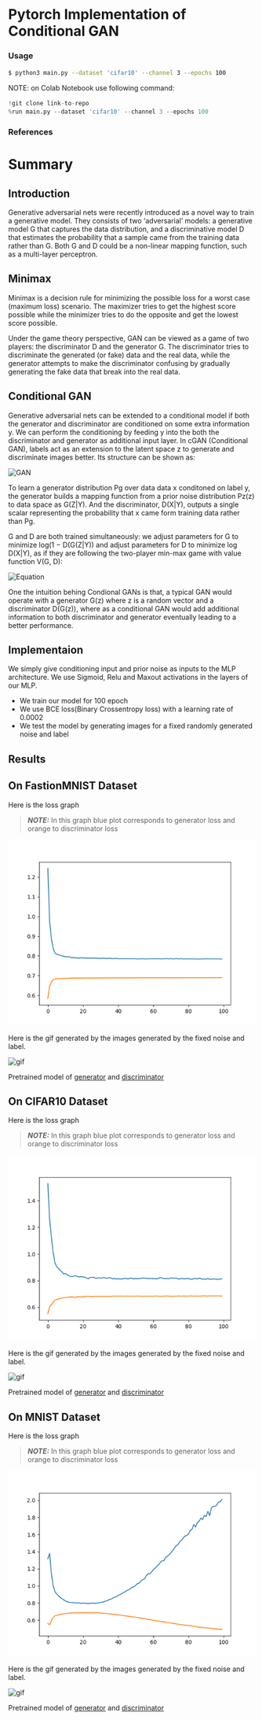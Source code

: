 # Pytorch Implementation of Conditional GAN 
### Usage
```bash
$ python3 main.py --dataset 'cifar10' --channel 3 --epochs 100
```
NOTE: on Colab Notebook use following command:
```python
!git clone link-to-repo
%run main.py --dataset 'cifar10' --channel 3 --epochs 100 
```
### References

# Summary 

## Introduction

Generative adversarial nets were recently introduced as a novel way to train a generative model.
They consists of two ‘adversarial’ models: a generative model G that captures the data distribution, and a discriminative model D that estimates the probability that a sample came from the training
data rather than G. Both G and D could be a non-linear mapping function, such as a multi-layer perceptron.

## Minimax

Minimax is a decision rule for minimizing the possible loss for a worst case (maximum loss) scenario. 
The maximizer tries to get the highest score possible while the minimizer tries to do the opposite and get the lowest score possible.

Under the game theory perspective, GAN can be viewed as a game of two players: the discriminator D and the generator G. 
The discriminator tries to discriminate the generated (or fake) data and the real data, while the generator attempts to make the discriminator
confusing by gradually generating the fake data that break into the real data. 

## Conditional GAN

Generative adversarial nets can be extended to a conditional model if both the generator and discriminator are conditioned on some extra information y. We can perform the conditioning by feeding y into the both the discriminator and generator as additional input layer. 
In cGAN (Conditional GAN), labels act as an extension to the latent space z to generate and discriminate images better. 
Its structure can be shown as:

![GAN](https://golden-storage-production.s3.amazonaws.com/topic_images/23a36a66d85947c7a0fe4a2ced52914e.png)

To learn a generator distribution Pg over data data x conditoned on label y, the generator builds a mapping function from
a prior noise distribution Pz(z) to data space as G(Z|Y). And the discriminator, D(X|Y), outputs
a single scalar representing the probability that x came form training data rather than Pg.

G and D are both trained simultaneously: we adjust parameters for G to minimize log(1 − D(G(Z|Y))
and adjust parameters for D to minimize log D(X|Y), as if they are following the two-player min-max
game with value function V(G, D):

![Equation](https://miro.medium.com/max/1400/1*l2tSqFN0Afwizm4LgalCGg.png)

One the intuition behing Condional GANs is that, a typical GAN would operate with a generator G(z) where z is a random vector and a discriminator D(G(z)), where as a conditional GAN would add additional information to both discriminator and generator eventually leading to a better performance.

## Implementaion

We simply give conditioning input and prior noise as inputs to the MLP architecture. We use Sigmoid, Relu and Maxout activations in the layers of our MLP. 

- We train our model for 100 epoch 
- We use BCE loss(Binary Crossentropy loss) with a learning rate of 0.0002
- We test the model by generating images for a fixed randomly generated noise and label

## Results

## On FastionMNIST Dataset

Here is the loss graph
> **_NOTE:_** In this graph blue plot corresponds to generator loss and orange to discriminator loss

![graph](https://github.com/ayush12gupta/model_zoo/blob/master/cGAN/plot%20(1).png)

Here is the gif generated by the images generated by the fixed noise and label.

![gif](https://github.com/ayush12gupta/model_zoo/blob/master/cGAN/fmnist.gif)

Pretrained model of [generator](https://github.com/ayush12gupta/model_zoo/blob/master/cGAN/generator_100_%20(1).pth) and [discriminator](https://github.com/ayush12gupta/model_zoo/blob/master/cGAN/discriminator_100_%20(1).pth)

## On CIFAR10 Dataset

Here is the loss graph
> **_NOTE:_** In this graph blue plot corresponds to generator loss and orange to discriminator loss

![graph](https://github.com/ayush12gupta/model_zoo/blob/master/cGAN/plot%20(2).png)

Here is the gif generated by the images generated by the fixed noise and label.

![gif](https://github.com/ayush12gupta/model_zoo/blob/master/cGAN/cifar10.gif)

Pretrained model of [generator](https://github.com/ayush12gupta/model_zoo/blob/master/cGAN/generator_100_%20.pth) and [discriminator](https://github.com/ayush12gupta/model_zoo/blob/master/cGAN/discriminator_100_%20.pth)

## On MNIST Dataset

Here is the loss graph
> **_NOTE:_** In this graph blue plot corresponds to generator loss and orange to discriminator loss

![graph](https://github.com/ayush12gupta/model_zoo/blob/master/cGAN/plot%20(3).png)

Here is the gif generated by the images generated by the fixed noise and label.

![gif](https://github.com/ayush12gupta/model_zoo/blob/master/cGAN/mnist(2).gif)

Pretrained model of [generator](https://github.com/ayush12gupta/model_zoo/blob/master/cGAN/generator_100_%20(2).pth) and [discriminator](https://github.com/ayush12gupta/model_zoo/blob/master/cGAN/discriminator_100_%20(2).pth)
